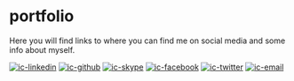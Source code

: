 # portfolio

Here you will find links to where you can find me on social media and some info about myself.

 [![ic-linkedin]](https://br.linkedin.com/in/felipevasconcelos)
 [![ic-github]](https://github.com/favasconcelos)
 [![ic-skype]](skype:vasconcelos90.felipe?call)
 [![ic-facebook]](https://www.facebook.com/vasconcelos.felipe)
 [![ic-twitter]](https://www.twitter.com/favasconcelos)
 [![ic-email]](mailto:felipe.vasconcelos@live.com)

[ic-email]: https://cdn0.iconfinder.com/data/icons/social-15/200/mail-icon-24.png
[ic-github]: https://cdn3.iconfinder.com/data/icons/free-social-icons/67/github_circle_color-24.png
[ic-skype]: https://cdn3.iconfinder.com/data/icons/free-social-icons/67/skype_circle_color-24.png
[ic-linkedin]: https://cdn3.iconfinder.com/data/icons/free-social-icons/67/linkedin_circle_color-24.png
[ic-facebook]: https://cdn3.iconfinder.com/data/icons/free-social-icons/67/facebook_circle_color-24.png
[ic-twitter]: https://cdn3.iconfinder.com/data/icons/free-social-icons/67/twitter_circle_color-24.png
